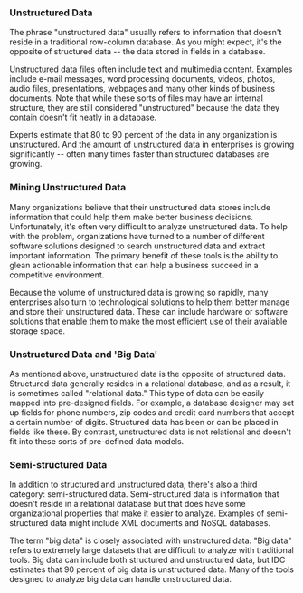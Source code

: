 
### Unstructured Data

The phrase "unstructured data" usually refers to information that doesn't reside in a traditional row-column database. As you might expect, it's the opposite of structured data -- the data stored in fields in a database.

Unstructured data files often include text and multimedia content. Examples include e-mail messages, word processing documents, videos, photos, audio files, presentations, webpages and many other kinds of business documents. Note that while these sorts of files may have an internal structure, they are still considered "unstructured" because the data they contain doesn't fit neatly in a database.

Experts estimate that 80 to 90 percent of the data in any organization is unstructured. And the amount of unstructured data in enterprises is growing significantly -- often many times faster than structured databases are growing.


### Mining Unstructured Data
Many organizations believe that their unstructured data stores include information that could help them make better business decisions. Unfortunately, it's often very difficult to analyze unstructured data. To help with the problem, organizations have turned to a number of different software solutions designed to search unstructured data and extract important information. The primary benefit of these tools is the ability to glean actionable information that can help a business succeed in a competitive environment.

Because the volume of unstructured data is growing so rapidly, many enterprises also turn to technological solutions to help them better manage and store their unstructured data. These can include hardware or software solutions that enable them to make the most efficient use of their available storage space.

### Unstructured Data and 'Big Data'
As mentioned above, unstructured data is the opposite of structured data. Structured data generally resides in a relational database, and as a result, it is sometimes called "relational data." This type of data can be easily mapped into pre-designed fields. For example, a database designer may set up fields for phone numbers, zip codes and credit card numbers that accept a certain number of digits. Structured data has been or can be placed in fields like these. By contrast, unstructured data is not relational and doesn't fit into these sorts of pre-defined data models.

### Semi-structured Data
In addition to structured and unstructured data, there's also a third category: semi-structured data. Semi-structured data is information that doesn't reside in a relational database but that does have some organizational properties that make it easier to analyze. Examples of semi-structured data might include XML documents and NoSQL databases.

The term "big data" is closely associated with unstructured data. "Big data" refers to extremely large datasets that are difficult to analyze with traditional tools. Big data can include both structured and unstructured data, but IDC estimates that 90 percent of big data is unstructured data. Many of the tools designed to analyze big data can handle unstructured data.
